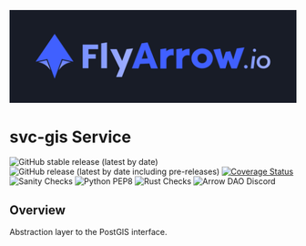 ![Arrow Banner](https://github.com/Arrow-air/tf-github/raw/main/src/templates/doc-banner-services.png)

# svc-gis Service

![GitHub stable release (latest by date)](https://img.shields.io/github/v/release/Arrow-air/svc-gis?sort=semver&color=green) ![GitHub release (latest by date including pre-releases)](https://img.shields.io/github/v/release/Arrow-air/svc-gis?include_prereleases) [![Coverage Status](https://coveralls.io/repos/github/Arrow-air/svc-gis/badge.svg?branch=develop)](https://coveralls.io/github/Arrow-air/svc-gis)
![Sanity Checks](https://github.com/arrow-air/svc-gis/actions/workflows/sanity_checks.yml/badge.svg?branch=develop) ![Python PEP8](https://github.com/arrow-air/svc-gis/actions/workflows/python_ci.yml/badge.svg?branch=develop) ![Rust Checks](https://github.com/arrow-air/svc-gis/actions/workflows/rust_ci.yml/badge.svg?branch=develop)
![Arrow DAO Discord](https://img.shields.io/discord/853833144037277726?style=plastic)

## Overview

Abstraction layer to the PostGIS interface.
